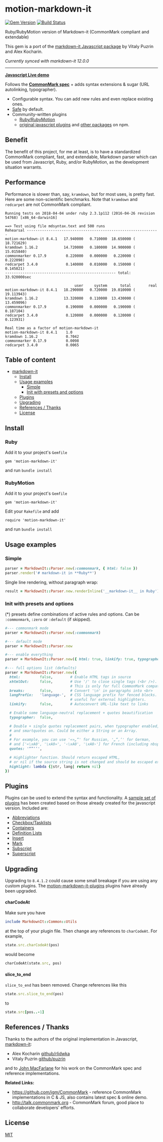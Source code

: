 # motion-markdown-it

[![Gem Version](https://badge.fury.io/rb/motion-markdown-it.svg)](http://badge.fury.io/rb/motion-markdown-it)
[![Build Status](https://github.com/digitalmoksha/motion-markdown-it/actions/workflows/ci.yml/badge.svg)](https://github.com/digitalmoksha/motion-markdown-it/actions/workflows/ci.yml)

Ruby/RubyMotion version of Markdown-it (CommonMark compliant and extendable)

This gem is a port of the [markdown-it Javascript package](https://github.com/markdown-it/markdown-it) by Vitaly Puzrin and Alex Kocharin. 

_Currently synced with markdown-it 12.0.0_

---

__[Javascript Live demo](https://markdown-it.github.io)__

Follows the __[CommonMark spec](http://spec.commonmark.org/)__ + adds syntax extensions & sugar (URL autolinking, typographer).
- Configurable syntax. You can add new rules and even replace existing ones.
- [Safe](https://github.com/markdown-it/markdown-it/tree/master/docs/security.md) by default.
- Community-written plugins
  * [Ruby/RubyMotion](https://github.com/digitalmoksha/motion-markdown-it-plugins)
  * [original javascript plugins](https://www.npmjs.org/browse/keyword/markdown-it-plugin) and [other packages](https://www.npmjs.org/browse/keyword/markdown-it) on npm.

## Benefit

The benefit of this project, for me at least, is to have a standardized CommonMark compliant, fast, and extendable, Markdown parser which can be used from Javascript, Ruby, and/or RubyMotion, as the development situation warrants.

## Performance

Performance is slower than, say, `kramdown`, but for most uses, is pretty fast.  Here are some non-scientific benchmarks.  Note that `kramdown` and `redcarpet` are not CommonMark compliant.

```
Running tests on 2018-04-04 under ruby 2.3.1p112 (2016-04-26 revision 54768) [x86_64-darwin16]

==> Test using file mdsyntax.text and 500 runs
Rehearsal -------------------------------------------------------------
motion-markdown-it 8.4.1   17.940000   0.710000  18.650000 ( 18.721629)
kramdown 1.16.2            14.720000   0.180000  14.900000 ( 15.015840)
commonmarker 0.17.9         0.220000   0.000000   0.220000 (  0.222098)
redcarpet 3.4.0             0.140000   0.010000   0.150000 (  0.145821)
--------------------------------------------------- total: 33.920000sec

                                user     system      total        real
motion-markdown-it 8.4.1   18.290000   0.720000  19.010000 ( 19.113943)
kramdown 1.16.2            13.320000   0.110000  13.430000 ( 13.459096)
commonmarker 0.17.9         0.190000   0.000000   0.190000 (  0.187104)
redcarpet 3.4.0             0.120000   0.000000   0.120000 (  0.123931)

Real time as a factor of motion-markdown-it
motion-markdown-it 8.4.1    1.0
kramdown 1.16.2             0.7042
commonmarker 0.17.9         0.0098
redcarpet 3.4.0             0.0065
````

## Table of content

- [markdown-it](#markdown-it)
  - [Install](#install)
  - [Usage examples](#usage-examples)
    - [Simple](#simple)
    - [Init with presets and options](#init-with-presets-and-options)
  - [Plugins](#plugins)
  - [Upgrading](#upgrading)
  - [References / Thanks](#references--thanks)
  - [License](#license)

<!--
- [API](#api)
- [Syntax extensions](#syntax-extensions)
- [Benchmark](#benchmark)
-->

## Install

### Ruby

Add it to your project's `Gemfile`

	gem 'motion-markdown-it'

and run `bundle install`

### RubyMotion

Add it to your project's `Gemfile`

	gem 'motion-markdown-it'

Edit your `Rakefile` and add

	require 'motion-markdown-it'

and run `bundle install`


## Usage examples

### Simple

```ruby
parser = MarkdownIt::Parser.new(:commonmark, { html: false })
parser.render('# markdown-it in **Ruby**')
```

Single line rendering, without paragraph wrap:

```ruby
result = MarkdownIt::Parser.new.renderInline('__markdown-it__ in Ruby')
```

### Init with presets and options

(*) presets define combinations of active rules and options. Can be
`:commonmark`, `:zero` or `:default` (if skipped).

```ruby
#--- commonmark mode
parser = MarkdownIt::Parser.new(:commonmark)

#--- default mode
parser = MarkdownIt::Parser.new

#--- enable everything
parser = MarkdownIt::Parser.new({ html: true, linkify: true, typographer: true })

#--- full options list (defaults)
parser = MarkdownIt::Parser.new({
  html:         false,        # Enable HTML tags in source
  xhtmlOut:     false,        # Use '/' to close single tags (<br />).
                              # This is only for full CommonMark compatibility.
  breaks:       false,        # Convert '\n' in paragraphs into <br>
  langPrefix:   'language-',  # CSS language prefix for fenced blocks. Can be
                              # useful for external highlighters.
  linkify:      false,        # Autoconvert URL-like text to links

  # Enable some language-neutral replacement + quotes beautification
  typographer:  false,

  # Double + single quotes replacement pairs, when typographer enabled,
  # and smartquotes on. Could be either a String or an Array.
  #
  # For example, you can use '«»„“' for Russian, '„“‚‘' for German,
  # and ['«\xA0', '\xA0»', '‹\xA0', '\xA0›'] for French (including nbsp).
  quotes: '“”‘’',

  # Highlighter function. Should return escaped HTML,
  # or nil if the source string is not changed and should be escaped externally.
  highlight: lambda {|str, lang| return nil}
})
```

## Plugins

Plugins can be used to extend the syntax and functionality.  A [sample set of plugins](https://github.com/digitalmoksha/motion-markdown-it-plugins) has been created based on those already created for the javascript version.  Included are:

* [Abbreviations](https://github.com/digitalmoksha/motion-markdown-it-plugins/tree/master/lib/motion-markdown-it-plugins/abbr)
* [Checkbox/Tasklists](https://github.com/digitalmoksha/motion-markdown-it-plugins/tree/master/lib/motion-markdown-it-plugins/checkbox_replace)
* [Containers](https://github.com/digitalmoksha/motion-markdown-it-plugins/tree/master/lib/motion-markdown-it-plugins/container)
* [Definition Lists](https://github.com/digitalmoksha/motion-markdown-it-plugins/tree/master/lib/motion-markdown-it-plugins/deflist)
* [Insert](https://github.com/digitalmoksha/motion-markdown-it-plugins/tree/master/lib/motion-markdown-it-plugins/ins)
* [Mark](https://github.com/digitalmoksha/motion-markdown-it-plugins/tree/master/lib/motion-markdown-it-plugins/mark)
* [Subscript](https://github.com/digitalmoksha/motion-markdown-it-plugins/tree/master/lib/motion-markdown-it-plugins/sub)
* [Superscript](https://github.com/digitalmoksha/motion-markdown-it-plugins/tree/master/lib/motion-markdown-it-plugins/sup)

<!--
### Plugins load

```js
var md = require('markdown-it')()
            .use(plugin1)
            .use(plugin2, opts, ...)
            .use(plugin3);
```


### Syntax highlighting

Apply syntax highlighting to fenced code blocks with the `highlight` option:

```js
var hljs = require('highlight.js'); // https://highlightjs.org/

// Actual default values
var md = require('markdown-it')({
  highlight: function (str, lang) {
    if (lang && hljs.getLanguage(lang)) {
      try {
        return hljs.highlight(lang, str).value;
      } catch (__) {}
    }

    return ''; // use external default escaping
  }
});
```

Or with full wrapper override (if you need assign class to `<pre>`):

```js
var hljs = require('highlight.js'); // https://highlightjs.org/

// Actual default values
var md = require('markdown-it')({
  highlight: function (str, lang) {
    if (lang && hljs.getLanguage(lang)) {
      try {
        return '<pre class="hljs"><code>' +
               hljs.highlight(lang, str, true).value +
               '</code></pre>';
      } catch (__) {}
    }

    return '<pre class="hljs"><code>' + md.utils.escapeHtml(str) + '</code></pre>';
  }
});
```

### Linkify

`linkify: true` uses [linkify-it](https://github.com/markdown-it/linkify-it). To
configure linkify-it, access the linkify instance through `md.linkify`:

```js
md.linkify.tlds('.py', false);  // disables .py as top level domain
```


## API

__[API documentation](https://markdown-it.github.io/markdown-it/)__

If you are going to write plugins - take a look at
[Development info](https://github.com/markdown-it/markdown-it/tree/master/docs).


## Syntax extensions

Embedded (enabled by default):

- [Tables](https://help.github.com/articles/organizing-information-with-tables/) (GFM)
- [Strikethrough](https://help.github.com/articles/basic-writing-and-formatting-syntax/#styling-text) (GFM)

Via plugins:

- [subscript](https://github.com/markdown-it/markdown-it-sub)
- [superscript](https://github.com/markdown-it/markdown-it-sup)
- [footnote](https://github.com/markdown-it/markdown-it-footnote)
- [definition list](https://github.com/markdown-it/markdown-it-deflist)
- [abbreviation](https://github.com/markdown-it/markdown-it-abbr)
- [emoji](https://github.com/markdown-it/markdown-it-emoji)
- [custom container](https://github.com/markdown-it/markdown-it-container)
- [insert](https://github.com/markdown-it/markdown-it-ins)
- [mark](https://github.com/markdown-it/markdown-it-mark)
- ... and [others](https://www.npmjs.org/browse/keyword/markdown-it-plugin)


### Manage rules

By default all rules are enabled, but can be restricted by options. On plugin
load all its rules are enabled automatically.

```js
// Activate/deactivate rules, with curring
var md = require('markdown-it')()
            .disable([ 'link', 'image' ])
            .enable([ 'link' ])
            .enable('image');

// Enable everything
md = require('markdown-it')({
  html: true,
  linkify: true,
  typographer: true,
});
```

You can find all rules in sources:
[parser_core.js](lib/parser_core.js), [parser_block](lib/parser_block.js),
[parser_inline](lib/parser_inline.js).


## Benchmark

Here is the result of readme parse at MB Pro Retina 2013 (2.4 GHz):

```bash
make benchmark-deps
benchmark/benchmark.js readme

Selected samples: (1 of 28)
 > README

Sample: README.md (7774 bytes)
 > commonmark-reference x 1,222 ops/sec ±0.96% (97 runs sampled)
 > current x 743 ops/sec ±0.84% (97 runs sampled)
 > current-commonmark x 1,568 ops/sec ±0.84% (98 runs sampled)
 > marked x 1,587 ops/sec ±4.31% (93 runs sampled)
```

__Note.__ CommonMark version runs with [simplified link normalizers](https://github.com/markdown-it/markdown-it/blob/master/benchmark/implementations/current-commonmark/index.js)
for more "honest" compare. Difference is ~ 1.5x.

As you can see, `markdown-it` doesn't pay with speed for it's flexibility.
Slowdown of "full" version caused by additional features not available in
other implementations.


-->

## Upgrading

Upgrading to `8.4.1.2` could cause some small breakage if you are using any custom plugins.  The [motion-markdown-it-plugins](https://github.com/digitalmoksha/motion-markdown-it-plugins) plugins have already been upgraded.

#### charCodeAt

Make sure you have

```ruby
include MarkdownIt::Common::Utils
```

at the top of your plugin file.  Then change any references to `charCodeAt`.  For example,

```ruby
state.src.charCodeAt(pos)
```

would become

```ruby
charCodeAt(state.src, pos)
```

#### slice_to_end

`slice_to_end` has been removed.  Change references like this

```ruby
state.src.slice_to_end(pos)
```

to

```ruby
state.src[pos..-1]
```

## References / Thanks

Thanks to the authors of the original implementation in Javascript, [markdown-it](https://github.com/markdown-it/markdown-it):

- Alex Kocharin [github/rlidwka](https://github.com/rlidwka)
- Vitaly Puzrin [github/puzrin](https://github.com/puzrin)

and to [John MacFarlane](https://github.com/jgm) for his work on the
CommonMark spec and reference implementations.

**Related Links:**

- https://github.com/jgm/CommonMark - reference CommonMark implementations in C & JS,
  also contains latest spec & online demo.
- http://talk.commonmark.org - CommonMark forum, good place to collaborate
  developers' efforts.

## License

[MIT](https://github.com/digitalmoksha/motion-markdown-it/blob/master/LICENSE)
